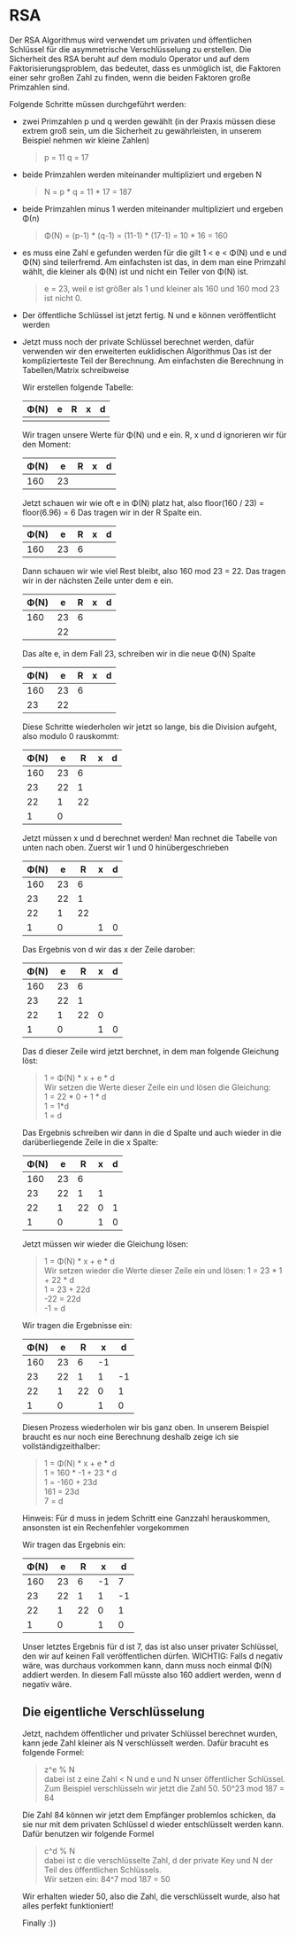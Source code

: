 # RSA

Der RSA Algorithmus wird verwendet um privaten und öffentlichen Schlüssel für die asymmetrische Verschlüsselung zu erstellen.
Die Sicherheit des RSA beruht auf dem modulo Operator und auf dem Faktorisierungsproblem, das bedeutet, dass es unmöglich ist, die Faktoren einer sehr großen Zahl zu finden, wenn die beiden Faktoren große Primzahlen sind.

Folgende Schritte müssen durchgeführt werden:

- zwei Primzahlen p und q werden gewählt (in der Praxis müssen diese extrem groß sein, um die Sicherheit zu gewährleisten, in unserem Beispiel nehmen wir kleine Zahlen)
  > p = 11  q = 17
- beide Primzahlen werden miteinander multipliziert und ergeben N
  > N = p * q = 11 * 17 = 187
- beide Primzahlen minus 1 werden miteinander multipliziert und ergeben Φ(n)
  > Φ(N) = (p-1) * (q-1) = (11-1) * (17-1) = 10 * 16 = 160
- es muss eine Zahl e gefunden werden für die gilt 1 < e < Φ(N) und e und Φ(N) sind teilerfremd.
  Am einfachsten ist das, in dem man eine Primzahl wählt, die kleiner als Φ(N) ist und nicht ein Teiler von Φ(N) ist.
  > e = 23, weil e ist größer als 1 und kleiner als 160 und 160 mod 23 ist nicht 0.
- Der öffentliche Schlüssel ist jetzt fertig. N und e können veröffentlicht werden
- Jetzt muss noch der private Schlüssel berechnet werden, dafür verwenden wir den erweiterten euklidischen Algorithmus
  Das ist der komplizierteste Teil der Berechnung. Am einfachsten die Berechnung in Tabellen/Matrix schreibweise
  
  Wir erstellen folgende Tabelle:
  
  | Φ(N) | e | R | x | d |
  | ---- | - | - | - | - |
  |      |   |   |   |   |
  
 
  Wir tragen unsere Werte für Φ(N) und e ein. R, x und d ignorieren wir für den Moment:
  
  | Φ(N) | e | R | x | d |
  | ---- | - | - | - | - |
  |  160 | 23|   |   |   |
  
 
  Jetzt schauen wir wie oft e in Φ(N) platz hat, also floor(160 / 23) = floor(6.96) = 6
  Das tragen wir in der R Spalte ein.
  
  | Φ(N) | e | R | x | d |
  | ---- | - | - | - | - |
  |  160 | 23| 6 |   |   |
  

  Dann schauen wir wie viel Rest bleibt, also 160 mod 23 = 22.
  Das tragen wir in der nächsten Zeile unter dem e ein.
  
  | Φ(N) | e | R | x | d |
  | ---- | - | - | - | - |
  |  160 | 23| 6 |   |   |
  |      | 22|   |   |   |
  
       
  Das alte e, in dem Fall 23, schreiben wir in die neue Φ(N) Spalte
  
  | Φ(N) | e | R | x | d |
  | ---- | - | - | - | - |
  |  160 | 23| 6 |   |   |
  |   23 | 22|   |   |   |
  
    
  Diese Schritte wiederholen wir jetzt so lange, bis die Division aufgeht, also modulo 0 rauskommt:
  
  | Φ(N) | e | R | x | d |
  | ---- | - | - | - | - |
  |  160 | 23| 6 |   |   |
  |   23 | 22| 1 |   |   |
  |   22 |  1| 22|   |   |
  |   1  |  0|   |   |   |
  
    
  Jetzt müssen x und d berechnet werden! Man rechnet die Tabelle von unten nach oben.
  Zuerst wir 1 und 0 hinübergeschrieben
  
  | Φ(N) | e | R | x | d |
  | ---- | - | - | - | - |
  |  160 | 23| 6 |   |   |
  |   23 | 22| 1 |   |   |
  |   22 |  1| 22|   |   |
  |   1  |  0|   | 1 | 0 | 
  
    
  Das Ergebnis von d wir das x der Zeile darober:
  
  | Φ(N) | e | R | x | d |
  | ---- | - | - | - | - |
  |  160 | 23| 6 |   |   |
  |   23 | 22| 1 |   |   |
  |   22 |  1| 22| 0 |   |
  |   1  |  0|   | 1 | 0 |
  
    
  Das d dieser Zeile wird jetzt berchnet, in dem man folgende Gleichung löst:  
  > 1 = Φ(N) * x + e * d  
  Wir setzen die Werte dieser Zeile ein und lösen die Gleichung:  
  > 1 = 22 * 0 + 1 * d  
  > 1 = 1*d  
  > 1 = d  
  
  Das Ergebnis schreiben wir dann in die d Spalte und auch wieder in die darüberliegende Zeile in die x Spalte:
  
  | Φ(N) | e | R | x | d |
  | ---- | - | - | - | - |
  |  160 | 23| 6 |   |   |
  |   23 | 22| 1 | 1 |   |
  |   22 |  1| 22| 0 | 1 |
  |   1  |  0|   | 1 | 0 |
  
  
  Jetzt müssen wir wieder die Gleichung lösen:
  > 1 = Φ(N) * x + e * d  
  Wir setzen wieder die Werte dieser Zeile ein und lösen:
  > 1 = 23 * 1 + 22 * d  
  > 1 = 23 + 22d  
  > -22 = 22d  
  > -1 = d  
  
  Wir tragen die Ergebnisse ein:
  
  | Φ(N) | e | R | x | d |
  | ---- | - | - | - | - |
  |  160 | 23| 6 |-1 |   |
  |   23 | 22| 1 | 1 | -1|
  |   22 |  1| 22| 0 | 1 |
  |   1  |  0|   | 1 | 0 |
  
    
  Diesen Prozess wiederholen wir bis ganz oben. In unserem Beispiel braucht es nur noch eine Berechnung deshalb zeige ich sie vollständigzeithalber:
  > 1 = Φ(N) * x + e * d  
  > 1 = 160 * -1 + 23 * d  
  > 1 = -160 + 23d  
  > 161 = 23d  
  > 7 = d  
  
  Hinweis: Für d muss in jedem Schritt eine Ganzzahl herauskommen, ansonsten ist ein Rechenfehler vorgekommen
  
  Wir tragen das Ergebnis ein:
  
  | Φ(N) | e | R | x | d |
  | ---- | - | - | - | - |
  |  160 | 23| 6 |-1 | 7 |
  |   23 | 22| 1 | 1 | -1|
  |   22 |  1| 22| 0 | 1 |
  |   1  |  0|   | 1 | 0 |
  
    
  Unser letztes Ergebnis für d ist 7, das ist also unser privater Schlüssel, den wir auf keinen Fall veröffentlichen dürfen.
  WICHTIG: Falls d negativ wäre, was durchaus vorkommen kann, dann muss noch einmal Φ(N) addiert werden. In diesem Fall müsste also 160 addiert werden, wenn d negativ wäre.
  
  
  ## Die eigentliche Verschlüsselung
  
  Jetzt, nachdem öffentlicher und privater Schlüssel berechnet wurden, kann jede Zahl kleiner als N verschlüsselt werden.
  Dafür bracuht es folgende Formel:
  > z^e % N  
  dabei ist z eine Zahl < N und e und N unser öffentlicher Schlüssel.  
  Zum Beispiel verschlüsseln wir jetzt die Zahl 50.
  > 50^23 mod 187 = 84
  
  Die Zahl 84 können wir jetzt dem Empfänger problemlos schicken, da sie nur mit dem privaten Schlüssel d wieder entschlüsselt werden kann.
  Dafür benutzen wir folgende Formel
  > c^d % N  
  dabei ist c die verschlüsselte Zahl, d der private Key und N der Teil des öffentlichen Schlüssels.  
  Wir setzen ein:
  > 84^7 mod 187 = 50
  
  Wir erhalten wieder 50, also die Zahl, die verschlüsselt wurde, also hat alles perfekt funktioniert!
  
  Finally :))

